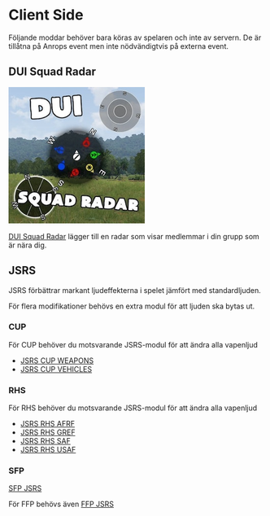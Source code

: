 # Client Side

Följande moddar behöver bara köras av spelaren och inte av servern.
De är tillåtna på Anrops event men inte nödvändigtvis på externa event.

## DUI Squad Radar

![DUI](./assets/dui.jpg)

[DUI Squad Radar](https://steamcommunity.com/workshop/filedetails/?id=1638341685) lägger till en radar som visar medlemmar i din grupp som är nära dig.

## JSRS

JSRS förbättrar markant ljudeffekterna i spelet jämfört med standardljuden.

För flera modifikationer behövs en extra modul för att ljuden ska bytas ut.


### CUP

För CUP behöver du motsvarande JSRS-modul för att ändra alla vapenljud

* [JSRS CUP WEAPONS](https://steamcommunity.com/sharedfiles/filedetails/?id=1624803912)
* [JSRS CUP VEHICLES](https://steamcommunity.com/sharedfiles/filedetails/?id=1624804924)

### RHS

För RHS behöver du motsvarande JSRS-modul för att ändra alla vapenljud

* [JSRS RHS AFRF](https://steamcommunity.com/sharedfiles/filedetails/?id=945476727)
* [JSRS RHS GREF](http://steamcommunity.com/sharedfiles/filedetails/?id=1180534892)
* [JSRS RHS SAF](http://steamcommunity.com/sharedfiles/filedetails/?id=1486541773)
* [JSRS RHS USAF](https://steamcommunity.com/sharedfiles/filedetails/?id=1180533757)


### SFP

[SFP JSRS](https://steamcommunity.com/sharedfiles/filedetails/?id=1205570929)

För FFP behövs även [FFP JSRS](https://steamcommunity.com/sharedfiles/filedetails/?id=1220451406)
